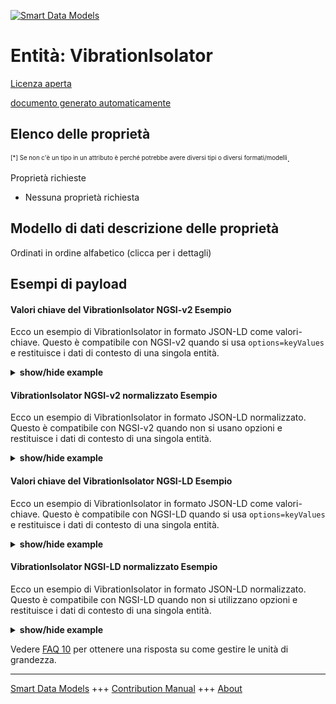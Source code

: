 <!-- 10-Header -->  
[![Smart Data Models](https://smartdatamodels.org/wp-content/uploads/2022/01/SmartDataModels_logo.png "Logo")](https://smartdatamodels.org)  
Entità: VibrationIsolator  
=========================<!-- /10-Header -->  
<!-- 15-License -->  
[Licenza aperta](https://github.com/smart-data-models//dataModel.S4BLDG/blob/master/VibrationIsolator/LICENSE.md)  
[documento generato automaticamente](https://docs.google.com/presentation/d/e/2PACX-1vTs-Ng5dIAwkg91oTTUdt8ua7woBXhPnwavZ0FxgR8BsAI_Ek3C5q97Nd94HS8KhP-r_quD4H0fgyt3/pub?start=false&loop=false&delayms=3000#slide=id.gb715ace035_0_60)  
<!-- /15-License -->  
<!-- 20-Description -->  
<!-- /20-Description -->  
<!-- 30-PropertiesList -->  

## Elenco delle proprietà  

<sup><sub>[*] Se non c'è un tipo in un attributo è perché potrebbe avere diversi tipi o diversi formati/modelli</sub></sup>.  
<!-- /30-PropertiesList -->  
<!-- 35-RequiredProperties -->  
Proprietà richieste  
- Nessuna proprietà richiesta  <!-- /35-RequiredProperties -->  
<!-- 40-RequiredProperties -->  
<!-- /40-RequiredProperties -->  
<!-- 50-DataModelHeader -->  
## Modello di dati descrizione delle proprietà  
Ordinati in ordine alfabetico (clicca per i dettagli)  
<!-- /50-DataModelHeader -->  
<!-- 60-ModelYaml -->  
<!-- /60-ModelYaml -->  
<!-- 70-MiddleNotes -->  
<!-- /70-MiddleNotes -->  
<!-- 80-Examples -->  
## Esempi di payload  
#### Valori chiave del VibrationIsolator NGSI-v2 Esempio  
Ecco un esempio di VibrationIsolator in formato JSON-LD come valori-chiave. Questo è compatibile con NGSI-v2 quando si usa `options=keyValues` e restituisce i dati di contesto di una singola entità.  
<details><summary><strong>show/hide example</strong></summary>    
```json  
{  
    "id": "urn:ngsi-ld:VibrationIsolator:cd36687d-d862-4b70-b8ed-789a16b2afec",  
    "type": "VibrationIsolator",  
    "height": 0.38014362681889713,  
    "isolatorCompressibility": 0.7634523319144405,  
    "isolatorStaticDeflection": 0.7887792629834026,  
    "supportedWeightMax": 0.32346503665487614,  
    "vibrationTransmissibility": 0.0735805434874115,  
    "hasManufacturer": "VibrationIsolator Company Inc.",  
    "hasModel": "VibrationIsolator 0.1.2",  
    "isContainedInBuildingSpace": "urn:ngsi-ld:BuildingSpace:e78215e8-4265-4a20-abd0-a19cbe803047",  
    "isContainedInPhysicalObject": "urn:ngsi-ld:PhysicalObject:30fd3d36-dbea-4994-a312-a061f283886a",  
    "isSubSystemOf": [  
        "urn:ngsi-ld:System:a9cb3141-21d1-41f9-882d-4e7eb5ca0538",  
        "urn:ngsi-ld:System:d34a3962-d8fc-4d65-a0d8-57d881ec9279",  
        "urn:ngsi-ld:System:c23095d2-a7c8-4920-b237-e7ae47f03451"  
    ],  
    "dateCreated": "2023-01-26T13:07:56Z",  
    "dateModified": "2023-01-26T06:35:21Z",  
    "source": "Import",  
    "name": "VibrationIsolator",  
    "alternateName": "VibrationIsolator type 2",  
    "description": "VibrationIsolator of limited VibrationIsolator types",  
    "dataProvider": "IFC file"  
}  
```  
</details>  
#### VibrationIsolator NGSI-v2 normalizzato Esempio  
Ecco un esempio di VibrationIsolator in formato JSON-LD normalizzato. Questo è compatibile con NGSI-v2 quando non si usano opzioni e restituisce i dati di contesto di una singola entità.  
<details><summary><strong>show/hide example</strong></summary>    
```json  
{  
  "id": "urn:ngsi-ld:VibrationIsolator:c808c7ae-06ec-4022-8405-3a2031703303",  
  "type": "VibrationIsolator",  
  "height": {  
    "type": "Measurement",  
    "value": 0.4519574730782471  
  },  
  "isolatorCompressibility": {  
    "type": "Measurement",  
    "value": 0.11287489586954691  
  },  
  "isolatorStaticDeflection": {  
    "type": "Measurement",  
    "value": 0.44640431539803016  
  },  
  "supportedWeightMax": {  
    "type": "Measurement",  
    "value": 0.9957664703512201  
  },  
  "vibrationTransmissibility": {  
    "type": "Measurement",  
    "value": 0.045745566367183965  
  },  
  "hasManufacturer": {  
    "type": "Text",  
    "value": "VibrationIsolator Company Inc."  
  },  
  "hasModel": {  
    "type": "Text",  
    "value": "VibrationIsolator 0.1.2"  
  },  
  "isContainedInBuildingSpace": {  
    "type": "URL",  
    "value": "urn:ngsi-ld:BuildingSpace:35215bc5-6e3e-4794-ab50-6a3a56149e98"  
  },  
  "isContainedInPhysicalObject": {  
    "type": "URL",  
    "value": "urn:ngsi-ld:PhysicalObject:e97a7737-8516-4038-b9c3-a6bc22bc3228"  
  },  
  "isSubSystemOf": {  
    "type": "array",  
    "value": [  
      {  
        "type": "URL",  
        "value": "urn:ngsi-ld:System:4491af0e-5aaf-494e-a7c2-7d62f7e18db5"  
      },  
      {  
        "type": "URL",  
        "value": "urn:ngsi-ld:System:18b4c438-10ee-4916-9d1d-b6e4dbc3bd7f"  
      },  
      {  
        "type": "URL",  
        "value": "urn:ngsi-ld:System:541cc5f6-fade-4136-a18a-784f97ebe6c4"  
      }  
    ]  
  },  
  "dateCreated": {  
    "type": "DateTime",  
    "value": "2023-01-26T04:34:02.6856577+01:00"  
  },  
  "dateModified": {  
    "type": "DateTime",  
    "value": "2023-01-25T21:20:11.0544578+01:00"  
  },  
  "source": {  
    "type": "Text",  
    "value": "Import"  
  },  
  "name": {  
    "type": "Text",  
    "value": "VibrationIsolator"  
  },  
  "alternateName": {  
    "type": "Text",  
    "value": "VibrationIsolator type 2"  
  },  
  "description": {  
    "type": "Text",  
    "value": "VibrationIsolator of limited VibrationIsolator types"  
  },  
  "dataProvider": {  
    "type": "Text",  
    "value": "IFC file"  
  }  
}  
```  
</details>  
#### Valori chiave del VibrationIsolator NGSI-LD Esempio  
Ecco un esempio di VibrationIsolator in formato JSON-LD come valori-chiave. Questo è compatibile con NGSI-LD quando si usa `options=keyValues` e restituisce i dati di contesto di una singola entità.  
<details><summary><strong>show/hide example</strong></summary>    
```json  
{  
  "id": "urn:ngsi-ld:VibrationIsolator:cd36687d-d862-4b70-b8ed-789a16b2afec",  
  "type": "VibrationIsolator",  
  "height": 0.38014362681889713,  
  "isolatorCompressibility": 0.7634523319144405,  
  "isolatorStaticDeflection": 0.7887792629834026,  
  "supportedWeightMax": 0.32346503665487614,  
  "vibrationTransmissibility": 0.0735805434874115,  
  "hasManufacturer": "VibrationIsolator Company Inc.",  
  "hasModel": "VibrationIsolator 0.1.2",  
  "isContainedInBuildingSpace": "urn:ngsi-ld:BuildingSpace:e78215e8-4265-4a20-abd0-a19cbe803047",  
  "isContainedInPhysicalObject": "urn:ngsi-ld:PhysicalObject:30fd3d36-dbea-4994-a312-a061f283886a",  
  "isSubSystemOf": [  
    "urn:ngsi-ld:System:a9cb3141-21d1-41f9-882d-4e7eb5ca0538",  
    "urn:ngsi-ld:System:d34a3962-d8fc-4d65-a0d8-57d881ec9279",  
    "urn:ngsi-ld:System:c23095d2-a7c8-4920-b237-e7ae47f03451"  
  ],  
  "dateCreated": "2023-01-26T13:07:56Z",  
  "dateModified": "2023-01-26T06:35:21Z",  
  "source": "Import",  
  "name": "VibrationIsolator",  
  "alternateName": "VibrationIsolator type 2",  
  "description": "VibrationIsolator of limited VibrationIsolator types",  
  "dataProvider": "IFC file",  
  "@context": [  
    "https://raw.githubusercontent.com/smart-data-models/dataModel.S4BLDG/master/context.jsonld",  
    "https://uri.etsi.org/ngsi-ld/v1/ngsi-ld-core-context.jsonld"  
  ]  
}  
```  
</details>  
#### VibrationIsolator NGSI-LD normalizzato Esempio  
Ecco un esempio di VibrationIsolator in formato JSON-LD normalizzato. Questo è compatibile con NGSI-LD quando non si utilizzano opzioni e restituisce i dati di contesto di una singola entità.  
<details><summary><strong>show/hide example</strong></summary>    
```json  
{  
  "id": "urn:ngsi-ld:VibrationIsolator:3fef599e-57dd-4ead-b1f1-1be1acec4ed4",  
  "type": "VibrationIsolator",  
  "height": {  
    "type": "Property",  
    "unitCode": "mm",  
    "observedAt": "2023-01-26T00:57:35Z",  
    "value": 0.5291676326164039  
  },  
  "isolatorCompressibility": {  
    "type": "Property",  
    "unitCode": "NA",  
    "observedAt": "2023-01-26T13:38:20Z",  
    "value": 0.0633806140666543  
  },  
  "isolatorStaticDeflection": {  
    "type": "Property",  
    "unitCode": "mm",  
    "observedAt": "2023-01-26T05:45:32Z",  
    "value": 0.7015963366033574  
  },  
  "supportedWeightMax": {  
    "type": "Property",  
    "unitCode": "g",  
    "observedAt": "2023-01-26T11:46:41Z",  
    "value": 0.22821941593534223  
  },  
  "vibrationTransmissibility": {  
    "type": "Property",  
    "unitCode": "NA",  
    "observedAt": "2023-01-26T02:32:45Z",  
    "value": 0.5811208596388945  
  },  
  "hasManufacturer": {  
    "type": "Property",  
    "value": "VibrationIsolator Company Inc."  
  },  
  "hasModel": {  
    "type": "Property",  
    "value": "VibrationIsolator 0.1.2"  
  },  
  "isContainedInBuildingSpace": {  
    "type": "Relationship",  
    "object": "urn:ngsi-ld:BuildingSpace:fd49449a-d970-42ca-b1fc-76498db2246a"  
  },  
  "isContainedInPhysicalObject": {  
    "type": "Relationship",  
    "object": "urn:ngsi-ld:PhysicalObject:928afd04-5e3b-4626-a746-e15f82d1dd27"  
  },  
  "isSubSystemOf": [  
    {  
      "type": "Relationship",  
      "object": "urn:ngsi-ld:System:ef621e1c-9c02-4f58-9460-e9792c709c3c"  
    },  
    {  
      "type": "Relationship",  
      "object": "urn:ngsi-ld:System:d166189e-cc79-40a9-ad8d-9874487d095f"  
    },  
    {  
      "type": "Relationship",  
      "object": "urn:ngsi-ld:System:5dface3a-d991-4c63-a878-87fc9194c2a8"  
    }  
  ],  
  "dateCreated": {  
    "type": "Property",  
    "value": "2023-01-25T22:43:59Z"  
  },  
  "dateModified": {  
    "type": "Property",  
    "value": "2023-01-26T12:00:10Z"  
  },  
  "source": {  
    "type": "Property",  
    "value": "Import"  
  },  
  "name": {  
    "type": "Property",  
    "value": "VibrationIsolator"  
  },  
  "alternateName": {  
    "type": "Property",  
    "value": "VibrationIsolator type 2"  
  },  
  "description": {  
    "type": "Property",  
    "value": "VibrationIsolator of limited VibrationIsolator types"  
  },  
  "dataProvider": {  
    "type": "Property",  
    "value": "IFC file"  
  },  
  "@context": [  
    "https://raw.githubusercontent.com/smart-data-models/dataModel.S4BLDG/master/context.jsonld",  
    "https://uri.etsi.org/ngsi-ld/v1/ngsi-ld-core-context.jsonld"  
  ]  
}  
```  
</details><!-- /80-Examples -->  
<!-- 90-FooterNotes -->  
<!-- /90-FooterNotes -->  
<!-- 95-Units -->  
Vedere [FAQ 10](https://smartdatamodels.org/index.php/faqs/) per ottenere una risposta su come gestire le unità di grandezza.  
<!-- /95-Units -->  
<!-- 97-LastFooter -->  
---  
[Smart Data Models](https://smartdatamodels.org) +++ [Contribution Manual](https://bit.ly/contribution_manual) +++ [About](https://bit.ly/Introduction_SDM)<!-- /97-LastFooter -->  
